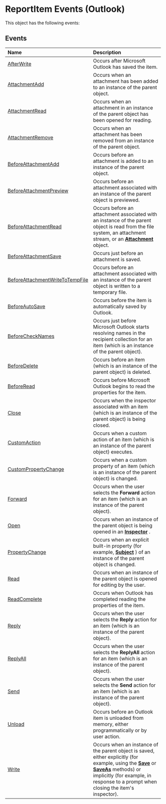 
# ReportItem Events (Outlook)
This object has the following events:

## Events



|**Name**|**Description**|
|:-----|:-----|
|[AfterWrite](a585b4f0-9453-da34-6360-f7cb72943af9.md)|Occurs after Microsoft Outlook has saved the item.|
|[AttachmentAdd](e57a3f9b-f5a5-e345-aca7-1ab0a1c141e3.md)|Occurs when an attachment has been added to an instance of the parent object.|
|[AttachmentRead](16c7acf4-015e-b9ab-bd72-a54921de8709.md)|Occurs when an attachment in an instance of the parent object has been opened for reading.|
|[AttachmentRemove](9df574ed-f1df-2ff8-1508-4d2ab35a8bca.md)|Occurs when an attachment has been removed from an instance of the parent object.|
|[BeforeAttachmentAdd](c8b45b3b-627c-4851-b743-2612828546b0.md)|Occurs before an attachment is added to an instance of the parent object.|
|[BeforeAttachmentPreview](105baaa6-b0ff-d7dc-6181-b8c9141c192b.md)|Occurs before an attachment associated with an instance of the parent object is previewed.|
|[BeforeAttachmentRead](65377c41-b51a-779c-9892-a61cc6e9b9da.md)|Occurs before an attachment associated with an instance of the parent object is read from the file system, an attachment stream, or an  **[Attachment](3e11582b-ac90-0948-bc37-506570bb287b.md)** object.|
|[BeforeAttachmentSave](3fa6311c-e7d3-3a08-f416-05c4c718a916.md)|Occurs just before an attachment is saved.|
|[BeforeAttachmentWriteToTempFile](c4bfb8ad-3fa2-2319-fd83-5784aa4ab203.md)|Occurs before an attachment associated with an instance of the parent object is written to a temporary file.|
|[BeforeAutoSave](c3a2882c-ff82-39a1-3d18-5bf4f608b09e.md)|Occurs before the item is automatically saved by Outlook.|
|[BeforeCheckNames](a1d1a844-96c0-50f0-0db8-d0f6980d422d.md)|Occurs just before Microsoft Outlook starts resolving names in the recipient collection for an item (which is an instance of the parent object).|
|[BeforeDelete](2fca7e89-39b3-73c4-715a-003921a055cd.md)|Occurs before an item (which is an instance of the parent object) is deleted.|
|[BeforeRead](dc485dac-3ee0-f20e-c9b8-6dd01b56ac30.md)|Occurs before Microsoft Outlook begins to read the properties for the item.|
|[Close](d20e50a8-c73d-d866-0cd0-d6085a3b6eb6.md)|Occurs when the inspector associated with an item (which is an instance of the parent object) is being closed.|
|[CustomAction](33212db2-878f-1672-1fc9-90ddd4800f0c.md)|Occurs when a custom action of an item (which is an instance of the parent object) executes.|
|[CustomPropertyChange](8b75f239-a3c2-01fc-1b94-84b2b680a420.md)|Occurs when a custom property of an item (which is an instance of the parent object) is changed. |
|[Forward](607369d8-5e04-f9c8-ad11-828e185edef2.md)|Occurs when the user selects the  **Forward** action for an item (which is an instance of the parent object).|
|[Open](f44fe7fe-29b3-f1ab-70ee-0e395ad6896a.md)|Occurs when an instance of the parent object is being opened in an  **[Inspector](d7384756-669c-0549-1032-c3b864187994.md)** .|
|[PropertyChange](5fd89535-8fa4-202e-bb0a-1dc4d608acec.md)|Occurs when an explicit built-in property (for example,  **[Subject](57f0f242-6d04-175f-4ea2-25145787f5bd.md)** ) of an instance of the parent object is changed.|
|[Read](7b142bcb-dd96-a0ec-5684-b7311f34d772.md)|Occurs when an instance of the parent object is opened for editing by the user. |
|[ReadComplete](f73cb164-0c88-f439-6474-a4502b6731ea.md)|Occurs when Outlook has completed reading the properties of the item.|
|[Reply](e2f835e3-9f25-8cbb-3ba7-5b0e7e495c63.md)|Occurs when the user selects the  **Reply** action for an item (which is an instance of the parent object).|
|[ReplyAll](b5724798-8c73-13ce-23d4-9d7ec8147f44.md)|Occurs when the user selects the  **ReplyAll** action for an item (which is an instance of the parent object).|
|[Send](aab0b0f3-8e33-f1fa-cc74-d914effcb833.md)|Occurs when the user selects the  **Send** action for an item (which is an instance of the parent object).|
|[Unload](934c4793-0809-65dc-4805-de28a54634cf.md)|Occurs before an Outlook item is unloaded from memory, either programmatically or by user action. |
|[Write](1656ff7c-85c9-f193-3312-279d35622008.md)|Occurs when an instance of the parent object is saved, either explicitly (for example, using the  **[Save](cfe23d31-8cf7-afc0-3232-b59e55e4a30b.md)** or **[SaveAs](70497e98-0b4d-266b-10c1-c340a14e82c9.md)** methods) or implicitly (for example, in response to a prompt when closing the item's inspector).|
